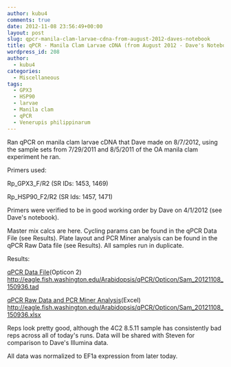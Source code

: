 ```yaml
---
author: kubu4
comments: true
date: 2012-11-08 23:56:49+00:00
layout: post
slug: qpcr-manila-clam-larvae-cdna-from-august-2012-daves-notebook
title: qPCR - Manila Clam Larvae cDNA (from August 2012 - Dave's Notebook)
wordpress_id: 208
author:
  - kubu4
categories:
  - Miscellaneous
tags:
  - GPX3
  - HSP90
  - larvae
  - Manila clam
  - qPCR
  - Venerupis philippinarum
---
```


Ran qPCR on manila clam larvae cDNA that Dave made on 8/7/2012, using the sample sets from 7/29/2011 and 8/5/2011 of the OA manila clam experiment he ran.

Primers used:

Rp_GPX3_F/R2 (SR IDs: 1453, 1469)

Rp_HSP90_F2/R2 (SR Ids: 1457, 1471)

Primers were verified to be in good working order by Dave on 4/1/2012 (see Dave's notebook).

Master mix calcs are here. Cycling params can be found in the qPCR Data File (see Results). Plate layout and PCR Miner analysis can be found in the qPCR Raw Data file (see Results). All samples run in duplicate.

Results:

[qPCR Data File](http://eagle.fish.washington.edu/Arabidopsis/qPCR/Opticon/Sam_20121108_150936.tad)(Opticon 2) http://eagle.fish.washington.edu/Arabidopsis/qPCR/Opticon/Sam_20121108_150936.tad

[qPCR Raw Data and PCR Miner Analysis](http://eagle.fish.washington.edu/Arabidopsis/qPCR/Opticon/Sam_20121108_150936.xlsx)(Excel) http://eagle.fish.washington.edu/Arabidopsis/qPCR/Opticon/Sam_20121108_150936.xlsx

Reps look pretty good, although the 4C2 8.5.11 sample has consistently bad reps across all of today's runs. Data will be shared with Steven for comparison to Dave's Illumina data.

All data was normalized to EF1a expression from later today.
